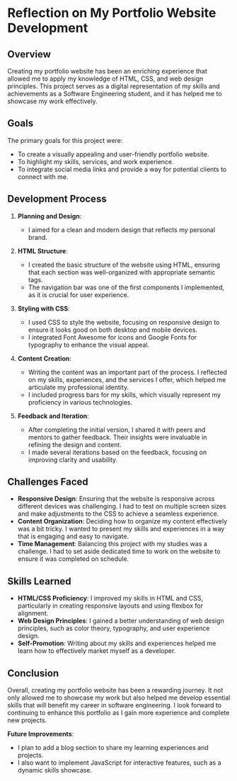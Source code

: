 # Reflection on My Portfolio Website Development

## Overview

Creating my portfolio website has been an enriching experience that allowed me to apply my knowledge of HTML, CSS, and web design principles. This project serves as a digital representation of my skills and achievements as a Software Engineering student, and it has helped me to showcase my work effectively.

## Goals

The primary goals for this project were:
- To create a visually appealing and user-friendly portfolio website.
- To highlight my skills, services, and work experience.
- To integrate social media links and provide a way for potential clients to connect with me.

## Development Process

1. **Planning and Design**:
   - I aimed for a clean and modern design that reflects my personal brand.

2. **HTML Structure**:
   - I created the basic structure of the website using HTML, ensuring that each section was well-organized with appropriate semantic tags.
   - The navigation bar was one of the first components I implemented, as it is crucial for user experience.

3. **Styling with CSS**:
   - I used CSS to style the website, focusing on responsive design to ensure it looks good on both desktop and mobile devices.
   - I integrated Font Awesome for icons and Google Fonts for typography to enhance the visual appeal.

4. **Content Creation**:
   - Writing the content was an important part of the process. I reflected on my skills, experiences, and the services I offer, which helped me articulate my professional identity.
   - I included progress bars for my skills, which visually represent my proficiency in various technologies.

5. **Feedback and Iteration**:
   - After completing the initial version, I shared it with peers and mentors to gather feedback. Their insights were invaluable in refining the design and content.
   - I made several iterations based on the feedback, focusing on improving clarity and usability.

## Challenges Faced

- **Responsive Design**: Ensuring that the website is responsive across different devices was challenging. I had to test on multiple screen sizes and make adjustments to the CSS to achieve a seamless experience.
- **Content Organization**: Deciding how to organize my content effectively was a bit tricky. I wanted to present my skills and experiences in a way that is engaging and easy to navigate.
- **Time Management**: Balancing this project with my studies was a challenge. I had to set aside dedicated time to work on the website to ensure it was completed on schedule.

## Skills Learned

- **HTML/CSS Proficiency**: I improved my skills in HTML and CSS, particularly in creating responsive layouts and using flexbox for alignment.
- **Web Design Principles**: I gained a better understanding of web design principles, such as color theory, typography, and user experience design.
- **Self-Promotion**: Writing about my skills and experiences helped me learn how to effectively market myself as a developer.

## Conclusion

Overall, creating my portfolio website has been a rewarding journey. It not only allowed me to showcase my work but also helped me develop essential skills that will benefit my career in software engineering. I look forward to continuing to enhance this portfolio as I gain more experience and complete new projects.

**Future Improvements**:
- I plan to add a blog section to share my learning experiences and projects.
- I also want to implement JavaScript for interactive features, such as a dynamic skills showcase.

